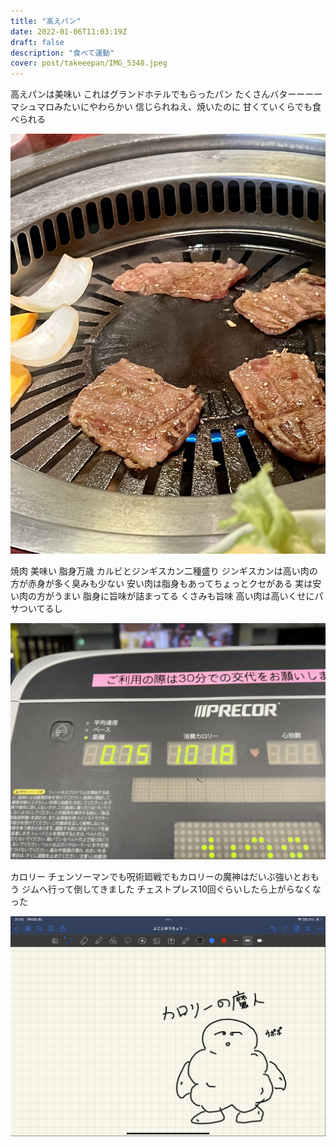 ```yaml
---
title: "高えパン"
date: 2022-01-06T11:03:19Z
draft: false
description: "食べて運動"
cover: post/takeeepan/IMG_5348.jpeg
---
```


高えパンは美味い
これはグランドホテルでもらったパン
たくさんバターーーー
マシュマロみたいにやわらかい
信じられねえ、焼いたのに
甘くていくらでも食べられる

![焼肉](IMG_5352.jpeg)

焼肉
美味い
脂身万歳
カルビとジンギスカン二種盛り
ジンギスカンは高い肉の方が赤身が多く臭みも少ない
安い肉は脂身もあってちょっとクセがある
実は安い肉の方がうまい
脂身に旨味が詰まってる
くさみも旨味
高い肉は高いくせにパサついてるし

![ランニングマシーン](IMG_5358.jpeg)

カロリー
チェンソーマンでも呪術廻戦でもカロリーの魔神はだいぶ強いとおもう
ジムへ行って倒してきました
チェストプレス10回ぐらいしたら上がらなくなった

![魔神](IMG_4524.png)
